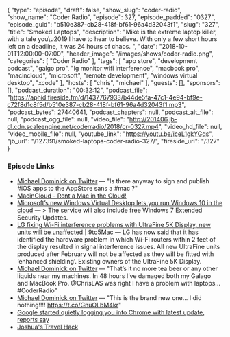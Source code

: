 {
  "type": "episode",
  "draft": false,
  "show_slug": "coder-radio",
  "show_name": "Coder Radio",
  "episode": 327,
  "episode_padded": "0327",
  "episode_guid": "b510e387-cb28-418f-bf61-96a4d32043f1",
  "slug": "327",
  "title": "Smoked Laptops",
  "description": "Mike is the extreme laptop killer, with a tale you\u2019ll have to hear to believe. With only a few short hours left on a deadline, it was 24 hours of chaos. ",
  "date": "2018-10-01T12:00:00-07:00",
  "header_image": "/images/shows/coder-radio.png",
  "categories": [
    "Coder Radio"
  ],
  "tags": [
    "app store",
    "development podcast",
    "galgo pro",
    "lg monitor wifi interference",
    "macbook pro",
    "macincloud",
    "microsoft",
    "remote development",
    "windows virtual desktop",
    "xcode"
  ],
  "hosts": [
    "chris",
    "michael"
  ],
  "guests": [],
  "sponsors": [],
  "podcast_duration": "00:32:12",
  "podcast_file": "https://aphid.fireside.fm/d/1437767933/b44de5fa-47c1-4e94-bf9e-c72f8d1c8f5d/b510e387-cb28-418f-bf61-96a4d32043f1.mp3",
  "podcast_bytes": 27440641,
  "podcast_chapters": null,
  "podcast_alt_file": null,
  "podcast_ogg_file": null,
  "video_file": "http://201406.jb-dl.cdn.scaleengine.net/coderradio/2018/cr-0327.mp4",
  "video_hd_file": null,
  "video_mobile_file": null,
  "youtube_link": "https://youtu.be/iceL1gkYGqs",
  "jb_url": "/127391/smoked-laptops-coder-radio-327/",
  "fireside_url": "/327"
}


### Episode Links

  * [Michael Dominick on Twitter](https://twitter.com/dominucco/status/1043500880576884736 "Michael Dominick on Twitter") — "Is there anyway to sign and publish #iOS apps to the AppStore sans a #mac ?"
  * [MacinCloud - Rent a Mac in the Cloud!](https://www.macincloud.com/ "MacinCloud - Rent a Mac in the Cloud!")
  * [Microsoft’s new Windows Virtual Desktop lets you run Windows 10 in the cloud](https://techcrunch.com/2018/09/24/microsofts-new-windows-virtual-desktop-lets-you-run-windows-10-in-the-cloud/ "Microsoft’s new Windows Virtual Desktop lets you run Windows 10 in the cloud") — > The service will also include free Windows 7 Extended Security Updates.
  * [LG fixing Wi-Fi interference problems with UltraFine 5K Display, new units will be unaffected | 9to5Mac](https://9to5mac.com/2017/02/03/lg-fixes-wifi-interference-problems-with-ultrafine-usb-c-5k-display-new-units-unaffected/ "LG fixing Wi-Fi interference problems with UltraFine 5K Display, new units will be unaffected | 9to5Mac") — LG has now said that it has identified the hardware problem in which Wi-Fi routers within 2 feet of the display resulted in signal interference issues. All new UltraFine units produced after February will not be affected as they will be fitted with ‘enhanced shielding’. Existing owners of the UltraFine 5K Display.
  * [Michael Dominick on Twitter](https://twitter.com/dominucco/status/1043465700554289152 "Michael Dominick on Twitter") — "That’s it no more tea beer or any other liquids near my machines. In 48 hours I’ve damaged both my Galago and MacBook Pro. @ChrisLAS was right I have a problem with laptops... #CoderRadio"
  * [Michael Dominick on Twitter](https://twitter.com/dominucco/status/1043868398311141378 "Michael Dominick on Twitter") — "This is the brand new one... I did nothing!!!! https://t.co/GnuOLbM4kr"
  * [Google started quietly logging you into Chrome with latest update, reports say](https://www.cnet.com/google-amp/news/google-started-quietly-logging-you-into-chrome-with-latest-update-reports-say/ "Google started quietly logging you into Chrome with latest update, reports say")
  * [Joshua's Travel Hack](https://pastebin.com/LH0Wpexw "Joshua's Travel Hack")


